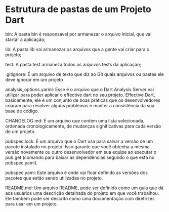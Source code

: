 # Estrutura de pastas de um Projeto Dart
bin: A pasta bin é responsavel por armanezar o arquivo inicial, que vai startar a aplicação;

lib: A pasta lib vai armanezar os arquivos que a gente vai criar para o projeto;

test: A pasta test armaneza todos os arquivos tests da aplicação;

.gitignore: É um arquivo de texto que diz ao Git quais arquivos ou pastas ele deve ignorar em um projeto

analysis_options.yarml: Esse é o arquivo que o Dart Analysis Server vai utilizar para poder aplicar o effective dart no seu projeto. Effective Dart, basicamente, ele é um conjunto de boas práticas que os desenvolvedores criaram para resolver alguns problemas e manter a consistência da sua base de código.

CHANGELOG.md: É um arquivo que contém uma lista selecionada, ordenada cronologicamente, de mudanças significativas para cada versão de um projeto.

pubspec.lock: É um arquivo que o Dart usa para salvar a versão de um pacote instalado no projeto. Isso garante que você obtenha a mesma versão novamente ou outro desenvolvedor em sua equipe ao executar o pub get (comando para baixar as dependências segundo o que está no pubspec.yaml).

pubspec.yaml: Este arquivo é onde vai ficar definido as versões dos pacotes que estão sendo utilizadas no projeto.

README.md: Um arquivo README, pode ser definido como um guia que dá aos usuários uma descrição detalhada do projeto em que você trabalhou. Ele também pode ser descrito como uma documentação com diretrizes para usar em um projeto.
